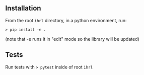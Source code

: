 ## Installation
From the root `ihrl` directory, in a python environment, run:
```
> pip install -e .
```
(note that -e runs it in "edit" mode so the library will be updated)

## Tests
Run tests with `> pytest` inside of root `ihrl`